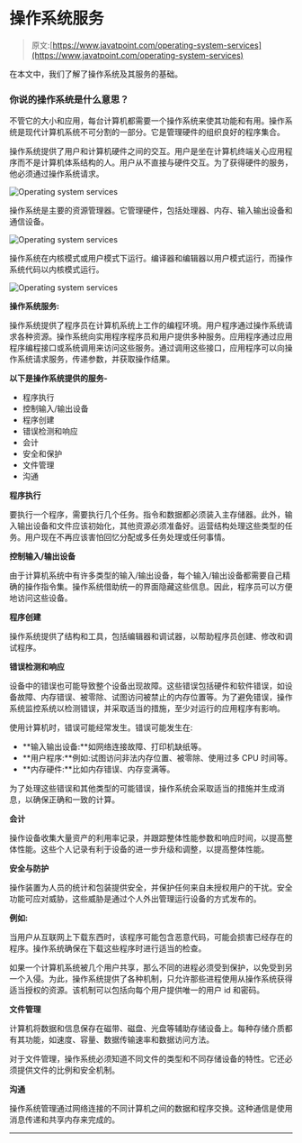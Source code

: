 # 操作系统服务

> 原文:[https://www.javatpoint.com/operating-system-services](https://www.javatpoint.com/operating-system-services)

在本文中，我们了解了操作系统及其服务的基础。

### 你说的操作系统是什么意思？

不管它的大小和应用，每台计算机都需要一个操作系统来使其功能和有用。操作系统是现代计算机系统不可分割的一部分。它是管理硬件的组织良好的程序集合。

操作系统提供了用户和计算机硬件之间的交互。用户是坐在计算机终端关心应用程序而不是计算机体系结构的人。用户从不直接与硬件交互。为了获得硬件的服务，他必须通过操作系统请求。

![Operating system services](../Images/8e9868af9ad0e0035584dd078b2c4f1c.png)

操作系统是主要的资源管理器。它管理硬件，包括处理器、内存、输入输出设备和通信设备。

![Operating system services](../Images/03af0a268650310b851c83e3fefe722a.png)

操作系统在内核模式或用户模式下运行。编译器和编辑器以用户模式运行，而操作系统代码以内核模式运行。

![Operating system services](../Images/fe26c8b8630f25479a9fd80a3e11fb8f.png)

**操作系统服务:**

操作系统提供了程序员在计算机系统上工作的编程环境。用户程序通过操作系统请求各种资源。操作系统向实用程序程序员和用户提供多种服务。应用程序通过应用程序编程接口或系统调用来访问这些服务。通过调用这些接口，应用程序可以向操作系统请求服务，传递参数，并获取操作结果。

**以下是操作系统提供的服务-**

*   程序执行
*   控制输入/输出设备
*   程序创建
*   错误检测和响应
*   会计
*   安全和保护
*   文件管理
*   沟通

**程序执行**

要执行一个程序，需要执行几个任务。指令和数据都必须装入主存储器。此外，输入输出设备和文件应该初始化，其他资源必须准备好。运营结构处理这些类型的任务。用户现在不再应该害怕回忆分配或多任务处理或任何事情。

**控制输入/输出设备**

由于计算机系统中有许多类型的输入/输出设备，每个输入/输出设备都需要自己精确的操作指令集。操作系统借助统一的界面隐藏这些信息。因此，程序员可以方便地访问这些设备。

**程序创建**

操作系统提供了结构和工具，包括编辑器和调试器，以帮助程序员创建、修改和调试程序。

**错误检测和响应**

设备中的错误也可能导致整个设备出现故障。这些错误包括硬件和软件错误，如设备故障、内存错误、被零除、试图访问被禁止的内存位置等。为了避免错误，操作系统监控系统以检测错误，并采取适当的措施，至少对运行的应用程序有影响。

使用计算机时，错误可能经常发生。错误可能发生在:

*   **输入输出设备:**如网络连接故障、打印机缺纸等。
*   **用户程序:**例如:试图访问非法内存位置、被零除、使用过多 CPU 时间等。
*   **内存硬件:**比如内存错误、内存变满等。

为了处理这些错误和其他类型的可能错误，操作系统会采取适当的措施并生成消息，以确保正确和一致的计算。

**会计**

操作设备收集大量资产的利用率记录，并跟踪整体性能参数和响应时间，以提高整体性能。这些个人记录有利于设备的进一步升级和调整，以提高整体性能。

**安全与防护**

操作装置为人员的统计和包装提供安全，并保护任何来自未授权用户的干扰。安全功能可应对威胁，这些威胁是通过个人外出管理运行设备的方式发布的。

**例如:**

当用户从互联网上下载东西时，该程序可能包含恶意代码，可能会损害已经存在的程序。操作系统确保在下载这些程序时进行适当的检查。

如果一个计算机系统被几个用户共享，那么不同的进程必须受到保护，以免受到另一个入侵。为此，操作系统提供了各种机制，只允许那些进程使用从操作系统获得适当授权的资源。该机制可以包括向每个用户提供唯一的用户 id 和密码。

**文件管理**

计算机将数据和信息保存在磁带、磁盘、光盘等辅助存储设备上。每种存储介质都有其功能，如速度、容量、数据传输速率和数据访问方法。

对于文件管理，操作系统必须知道不同文件的类型和不同存储设备的特性。它还必须提供文件的比例和安全机制。

**沟通**

操作系统管理通过网络连接的不同计算机之间的数据和程序交换。这种通信是使用消息传递和共享内存来完成的。

* * *